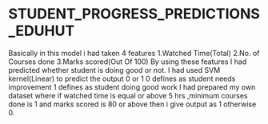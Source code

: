 # STUDENT_PROGRESS_PREDICTIONS_EDUHUT
Basically in this model i had taken 4 features 
1.Watched Time(Total)
2.No. of Courses done
3.Marks scored(Out Of 100)
By using these features I had predicted whether student is doing good or not.
I had used SVM kernel(Linear) to predict the output 0 or 1
0 defines as student needs improvement 
1 defines as student doing good work
I had prepared my own dataset where if watched time is equal or above 5 hrs ,minimum courses done is 1 and marks scored is 80 or above then i give output as 1 otherwise 0.
